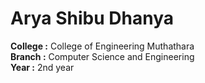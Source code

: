<h1>Arya Shibu Dhanya </h1>
<strong>College :</strong> College of Engineering Muthathara <br> <strong>Branch :</strong> Computer Science and Engineering <br> <strong>Year :</strong> 2nd year

